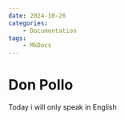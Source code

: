 ```yaml
---
date: 2024-10-26
categories:
    - Documentation
tags:
    - MkDocs
---
```


# Don Pollo

Today i will only speak in English